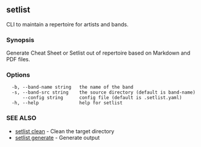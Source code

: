 ## setlist

CLI to maintain a repertoire for artists and bands.

### Synopsis

Generate Cheat Sheet or Setlist out of repertoire based on Markdown and PDF files.


### Options

```
  -b, --band-name string   the name of the band
  -s, --band-src string    the source directory (default is band-name)
      --config string      config file (default is .setlist.yaml)
  -h, --help               help for setlist
```

### SEE ALSO

* [setlist clean](setlist_clean.md)	 - Clean the target directory
* [setlist generate](setlist_generate.md)	 - Generate output

